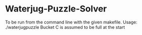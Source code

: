 # Waterjug-Puzzle-Solver
To be run from the command line with the given makefile.
Usage: ./waterjugpuzzle <capacity A> <capacity B> <capacity C> <goal A> <goal B> <goal C>
Bucket C is assumed to be full at the start
